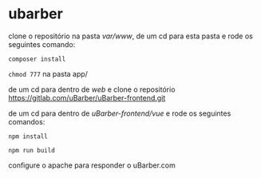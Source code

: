 ubarber
=======

clone o repositório na pasta *var/www*, de um cd para esta pasta e rode os seguintes comando:

`composer install`

`chmod 777` na pasta app/

de um cd para dentro de *web* e clone o repositório https://gitlab.com/uBarber/uBarber-frontend.git

de um cd para dentro de *uBarber-frontend/vue* e rode os seguintes comandos:

`npm install`

`npm run build`

configure o apache para responder o uBarber.com 
